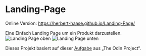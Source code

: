 # Landing-Page
Online Version: https://herbert-haase.github.io/Landing-Page/

Eine Einfach Landing Page um ein Produkt darzustellen.
![Landing Page oben](https://github.com/Herbert-Haase/Landing-Page/assets/96022576/006fa72a-e632-484d-b806-ff0e0e6b4b45)
![Landing Page unten](https://github.com/Herbert-Haase/Landing-Page/assets/96022576/9c46a4be-98b9-4af3-89ca-5864bc5a3a88)

Dieses Projekt basiert auf dieser [Aufgabe](https://www.theodinproject.com/lessons/foundations-landing-page) aus „The Odin Project“.
